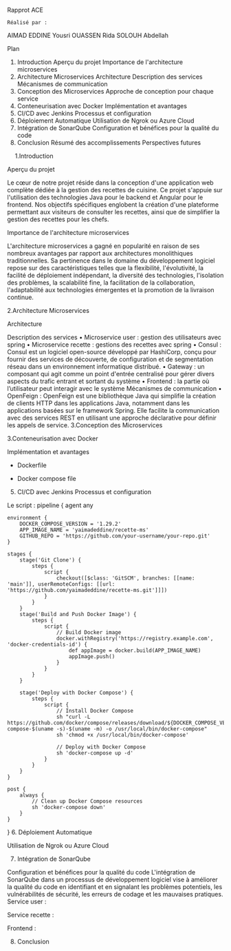 	
Rapprot ACE	


	Réalisé par :
AIMAD EDDINE Yousri OUASSEN Rida 
	SOLOUH Abdellah

Plan
1. Introduction
 Aperçu du projet
 Importance de l'architecture microservices
2. Architecture Microservices
 Architecture
 Description des services
 Mécanismes de communication
3. Conception des Microservices
 Approche de conception pour chaque service
4. Conteneurisation avec Docker
 Implémentation et avantages
5. CI/CD avec Jenkins
 Processus et configuration
6. Déploiement Automatique
 Utilisation de Ngrok ou Azure Cloud
7. Intégration de SonarQube
 Configuration et bénéfices pour la qualité du code
8. Conclusion
 Résumé des accomplissements
 Perspectives futures

 
1.Introduction

Aperçu du projet

Le cœur de notre projet réside dans la conception d'une application web complète dédiée à la gestion des recettes de cuisine. Ce projet s'appuie sur l'utilisation des technologies Java pour le backend et Angular pour le frontend. Nos objectifs spécifiques englobent la création d'une plateforme permettant aux visiteurs de consulter les recettes, ainsi que de simplifier la gestion des recettes pour les chefs.

Importance de l'architecture microservices

L'architecture microservices a gagné en popularité en raison de ses nombreux avantages par rapport aux architectures monolithiques traditionnelles. Sa pertinence dans le domaine du développement logiciel repose sur des caractéristiques telles que la flexibilité, l'évolutivité, la facilité de déploiement indépendant, la diversité des technologies, l'isolation des problèmes, la scalabilité fine, la facilitation de la collaboration, l'adaptabilité aux technologies émergentes et la promotion de la livraison continue.

2.Architecture Microservices

Architecture

 
Description des services
•	Microservice user : gestion des utilisateurs avec spring
•	Microservice recette : gestions des recettes avec spring
•	Consul : Consul est un logiciel open-source développé par HashiCorp, conçu pour fournir des services de découverte, de configuration et de segmentation réseau dans un environnement informatique distribué.
•	Gateway : un composant qui agit comme un point d'entrée centralisé pour gérer divers aspects du trafic entrant et sortant du système
•	Frontend : la partie où l’utilisateur peut interagir avec le système
Mécanismes de communication
•	OpenFeign : OpenFeign est une bibliothèque Java qui simplifie la création de clients HTTP dans les applications Java, notamment dans les applications basées sur le framework Spring. Elle facilite la communication avec des services REST en utilisant une approche déclarative pour définir les appels de service.
3.Conception des Microservices
  

3.Conteneurisation avec Docker

Implémentation et avantages

-	Dockerfile 

 
-	Docker compose file 

 

5. CI/CD avec Jenkins
 Processus et configuration

 
Le script :
pipeline {
    agent any

    environment {
        DOCKER_COMPOSE_VERSION = '1.29.2'
        APP_IMAGE_NAME = 'yaimadeddine/recette-ms'
        GITHUB_REPO = 'https://github.com/your-username/your-repo.git'
    }

    stages {
        stage('Git Clone') {
            steps {
                script {
                    checkout([$class: 'GitSCM', branches: [[name: 'main']], userRemoteConfigs: [[url: 'https://github.com/yaimadeddine/recette-ms.git']]])
                }
            }
        }
        stage('Build and Push Docker Image') {
            steps {
                script {
                    // Build Docker image
                    docker.withRegistry('https://registry.example.com', 'docker-credentials-id') {
                        def appImage = docker.build(APP_IMAGE_NAME)
                        appImage.push()
                    }
                }
            }
        }

        stage('Deploy with Docker Compose') {
            steps {
                script {
                    // Install Docker Compose
                    sh "curl -L https://github.com/docker/compose/releases/download/${DOCKER_COMPOSE_VERSION}/docker-compose-$(uname -s)-$(uname -m) -o /usr/local/bin/docker-compose"
                    sh 'chmod +x /usr/local/bin/docker-compose'

                    // Deploy with Docker Compose
                    sh 'docker-compose up -d'
                }
            }
        }
    }

    post {
        always {
            // Clean up Docker Compose resources
            sh 'docker-compose down'
        }
    }
}
6. Déploiement Automatique

 Utilisation de Ngrok ou Azure Cloud

 

7. Intégration de SonarQube

Configuration et bénéfices pour la qualité du code
L'intégration de SonarQube dans un processus de développement logiciel vise à améliorer la qualité du code en identifiant et en signalant les problèmes potentiels, les vulnérabilités de sécurité, les erreurs de codage et les mauvaises pratiques.
Service user :
 
Service recette :
 
Frontend :
 

8. Conclusion


